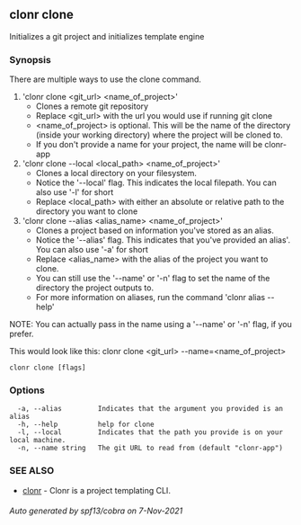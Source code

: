 ## clonr clone

Initializes a git project and initializes template engine

### Synopsis


There are multiple ways to use the clone command.
1. 'clonr clone <git_url> <name_of_project>'
    * Clones a remote git repository
    * Replace <git_url> with the url you would use if running git clone <url>
    * <name_of_project> is optional. This will be the name of the directory (inside your working directory) where the project will be cloned to.
    * If you don't provide a name for your project, the name will be clonr-app
2. 'clonr clone --local <local_path> <name_of_project>'
    * Clones a local directory on your filesystem.
    * Notice the '--local' flag. This indicates the local filepath. You can also use '-l' for short
    * Replace <local_path> with either an absolute or relative path to the directory you want to clone
3. 'clonr clone --alias <alias_name> <name_of_project>'
    * Clones a project based on information you've stored as an alias.
    * Notice the '--alias' flag. This indicates that you've provided an alias'. You can also use '-a' for short
    * Replace <alias_name> with the alias of the project you want to clone.
	* You can still use the '--name' or '-n' flag to set the name of the directory the project outputs to.
	* For more information on aliases, run the command 'clonr alias --help'

NOTE: You can actually pass in the name using a '--name' or '-n' flag, if you prefer.

This would look like this: clonr clone <git_url> --name=<name_of_project>


```
clonr clone [flags]
```

### Options

```
  -a, --alias         Indicates that the argument you provided is an alias
  -h, --help          help for clone
  -l, --local         Indicates that the path you provide is on your local machine.
  -n, --name string   The git URL to read from (default "clonr-app")
```

### SEE ALSO

* [clonr](clonr.md)	 - Clonr is a project templating CLI.

###### Auto generated by spf13/cobra on 7-Nov-2021
